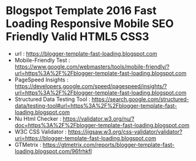 # Blogspot Template 2016 Fast Loading Responsive Mobile SEO Friendly Valid HTML5 CSS3
- url : https://blogger-template-fast-loading.blogspot.com
- Mobile-Friendly Test : https://www.google.com/webmasters/tools/mobile-friendly/?url=https%3A%2F%2Fblogger-template-fast-loading.blogspot.com
- PageSpeed Insights : https://developers.google.com/speed/pagespeed/insights/?url=https%3A%2F%2Fblogger-template-fast-loading.blogspot.com
- Structured Data Testing Tool : https://search.google.com/structured-data/testing-tool#url=https%3A%2F%2Fblogger-template-fast-loading.blogspot.com
- Nu Html Checker : https://validator.w3.org/nu/?doc=https%3A%2F%2Fblogger-template-fast-loading.blogspot.com
- W3C CSS Validator : https://jigsaw.w3.org/css-validator/validator?uri=https://blogger-template-fast-loading.blogspot.com
- GTMetrix : https://gtmetrix.com/reports/blogger-template-fast-loading.blogspot.com/96frhkfl

